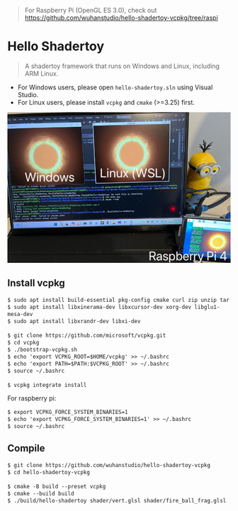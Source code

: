 > For Raspberry Pi (OpenGL ES 3.0), check out https://github.com/wuhanstudio/hello-shadertoy-vcpkg/tree/raspi

# Hello Shadertoy

> A shadertoy framework that runs on Windows and Linux, including ARM Linux.

- For Windows users, please open `hello-shadertoy.sln` using Visual Studio.
- For Linux users, please install `vcpkg` and `cmake` (>=3.25) first.

![](demo.png)

## Install vcpkg

```
$ sudo apt install build-essential pkg-config cmake curl zip unzip tar
$ sudo apt install libxinerama-dev libxcursor-dev xorg-dev libglu1-mesa-dev
$ sudo apt install libxrandr-dev libxi-dev

$ git clone https://github.com/microsoft/vcpkg.git
$ cd vcpkg
$ ./bootstrap-vcpkg.sh
$ echo 'export VCPKG_ROOT=$HOME/vcpkg' >> ~/.bashrc
$ echo 'export PATH=$PATH:$VCPKG_ROOT' >> ~/.bashrc
$ source ~/.bashrc

$ vcpkg integrate install
```

For raspberry pi:

```
$ export VCPKG_FORCE_SYSTEM_BINARIES=1
$ echo 'export VCPKG_FORCE_SYSTEM_BINARIES=1' >> ~/.bashrc
$ source ~/.bashrc
```



## Compile

```
$ git clone https://github.com/wuhanstudio/hello-shadertoy-vcpkg
$ cd hello-shadertoy-vcpkg

$ cmake -B build --preset vcpkg
$ cmake --build build
$ ./build/hello-shadertoy shader/vert.glsl shader/fire_ball_frag.glsl
```

